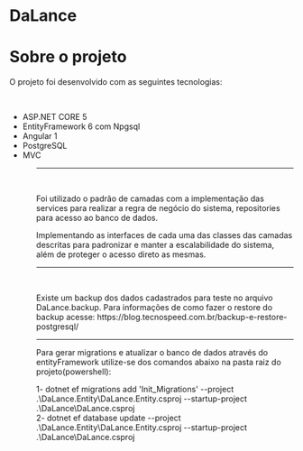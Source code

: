 # DaLance

<h1> Sobre o projeto </h1>

<p> O projeto foi desenvolvido com as seguintes tecnologias: </p><br/>
<ul>
  <li>ASP.NET CORE 5</li>
  <li>EntityFramework 6 com Npgsql</li>
  <li>Angular 1</li>
  <li>PostgreSQL</li>
  <li>MVC</li>
<ul/>
<hr/><br/>
  
 <p> Foi utilizado o padrão de camadas com a implementação das services para realizar a regra de negócio do sistema,
  repositories para acesso ao banco de dados.</p>
  <p> Implementando as interfaces de cada uma das classes das camadas descritas para padronizar e manter a escalabilidade do sistema, além de 
  proteger o acesso direto as mesmas. </p>
  
  <hr/> <br/>
  
  <p> Existe um backup dos dados cadastrados para teste no arquivo DaLance.backup. Para informações de como fazer o restore do backup acesse:
 https://blog.tecnospeed.com.br/backup-e-restore-postgresql/ </p>
 <hr/>
 <p> Para gerar migrations e atualizar o banco de dados através do entityFramework utilize-se dos comandos abaixo na pasta raiz do projeto(powershell):</p>
 <p>
 1- dotnet ef migrations add 'Init_Migrations' --project .\DaLance.Entity\DaLance.Entity.csproj --startup-project .\DaLance\DaLance.csproj<br/>
 2- dotnet ef database update --project .\DaLance.Entity\DaLance.Entity.csproj --startup-project .\DaLance\DaLance.csproj
</p>
  
